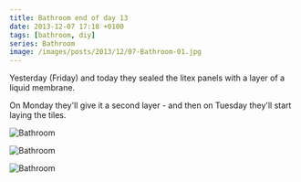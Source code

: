 ```yaml
---
title: Bathroom end of day 13
date: 2013-12-07 17:18 +0100
tags: [bathroom, diy]
series: Bathroom
image: /images/posts/2013/12/07-Bathroom-01.jpg
---
```


Yesterday (Friday) and today they sealed the litex panels with a layer of a liquid membrane.

On Monday they'll give it a second layer - and then on Tuesday they'll start laying the tiles.

![Bathroom](/images/posts/2013/12/07-Bathroom-01.jpg)

![Bathroom](/images/posts/2013/12/07-Bathroom-02.jpg)

![Bathroom](/images/posts/2013/12/07-Bathroom-03.jpg)
